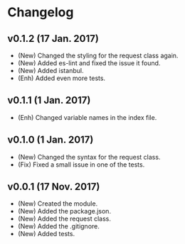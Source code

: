 # Changelog

## v0.1.2 (17 Jan. 2017)
- (New) Changed the styling for the request class again.
- (New) Added es-lint and fixed the issue it found.
- (New) Added istanbul.
- (Enh) Added even more tests.

## v0.1.1 (1 Jan. 2017)
- (Enh) Changed variable names in the index file.

## v0.1.0 (1 Jan. 2017)
- (New) Changed the syntax for the request class.
- (Fix) Fixed a small issue in one of the tests.

## v0.0.1 (17 Nov. 2017)
- (New) Created the module.
- (New) Added the package.json.
- (New) Added the request class.
- (New) Added the .gitignore.
- (New) Added tests.